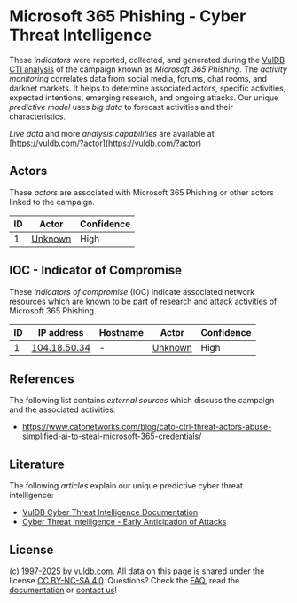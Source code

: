 # Microsoft 365 Phishing - Cyber Threat Intelligence

These _indicators_ were reported, collected, and generated during the [VulDB CTI analysis](https://vuldb.com/?kb.cti) of the campaign known as _Microsoft 365 Phishing_. The _activity monitoring_ correlates data from social media, forums, chat rooms, and darknet markets. It helps to determine associated actors, specific activities, expected intentions, emerging research, and ongoing attacks. Our unique _predictive model_ uses _big data_ to forecast activities and their characteristics.

_Live data_ and more _analysis capabilities_ are available at [https://vuldb.com/?actor](https://vuldb.com/?actor)

## Actors

These _actors_ are associated with Microsoft 365 Phishing or other actors linked to the campaign.

ID | Actor | Confidence
-- | ----- | ----------
1 | [Unknown](https://vuldb.com/?actor.unknown) | High

## IOC - Indicator of Compromise

These _indicators of compromise_ (IOC) indicate associated network resources which are known to be part of research and attack activities of Microsoft 365 Phishing.

ID | IP address | Hostname | Actor | Confidence
-- | ---------- | -------- | ----- | ----------
1 | [104.18.50.34](https://vuldb.com/?ip.104.18.50.34) | - | [Unknown](https://vuldb.com/?actor.unknown) | High

## References

The following list contains _external sources_ which discuss the campaign and the associated activities:

* https://www.catonetworks.com/blog/cato-ctrl-threat-actors-abuse-simplified-ai-to-steal-microsoft-365-credentials/

## Literature

The following _articles_ explain our unique predictive cyber threat intelligence:

* [VulDB Cyber Threat Intelligence Documentation](https://vuldb.com/?kb.cti)
* [Cyber Threat Intelligence - Early Anticipation of Attacks](https://www.scip.ch/en/?labs.20201022)

## License

(c) [1997-2025](https://vuldb.com/?kb.changelog) by [vuldb.com](https://vuldb.com/?kb.about). All data on this page is shared under the license [CC BY-NC-SA 4.0](https://creativecommons.org/licenses/by-nc-sa/4.0/). Questions? Check the [FAQ](https://vuldb.com/?kb.faq), read the [documentation](https://vuldb.com/?kb) or [contact us](https://vuldb.com/?contact)!
